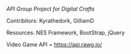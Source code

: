 *API Group Project for Digital Crafts*

Contribitors: Kyrathedork, GilliamD

Resources: NES Framework, BootStrap, jQuery

Video Game API = https://api.rawg.io/

